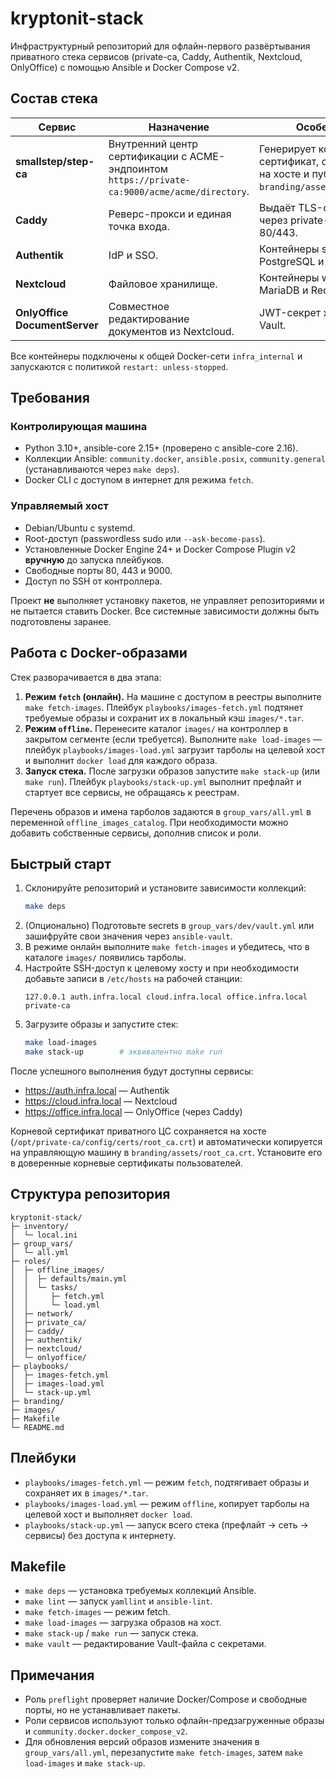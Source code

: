# kryptonit-stack

Инфраструктурный репозиторий для офлайн-первого развёртывания приватного стека сервисов (private-ca, Caddy, Authentik, Nextcloud, OnlyOffice) с помощью Ansible и Docker Compose v2.

## Состав стека

| Сервис | Назначение | Особенности |
| --- | --- | --- |
| **smallstep/step-ca** | Внутренний центр сертификации с ACME-эндпоинтом `https://private-ca:9000/acme/acme/directory`. | Генерирует корневой сертификат, сохраняет его на хосте и публикует в `branding/assets/root_ca.crt`. |
| **Caddy** | Реверс-прокси и единая точка входа. | Выдаёт TLS-сертификаты через private-ca, слушает 80/443. |
| **Authentik** | IdP и SSO. | Контейнеры server/worker + PostgreSQL и Redis. |
| **Nextcloud** | Файловое хранилище. | Контейнеры web/cron + MariaDB и Redis. |
| **OnlyOffice DocumentServer** | Совместное редактирование документов из Nextcloud. | JWT-секрет хранится в Vault. |

Все контейнеры подключены к общей Docker-сети `infra_internal` и запускаются с политикой `restart: unless-stopped`.

## Требования

### Контролирующая машина

- Python 3.10+, ansible-core 2.15+ (проверено с ansible-core 2.16).
- Коллекции Ansible: `community.docker`, `ansible.posix`, `community.general` (устанавливаются через `make deps`).
- Docker CLI с доступом в интернет для режима `fetch`.

### Управляемый хост

- Debian/Ubuntu с systemd.
- Root-доступ (passwordless sudo или `--ask-become-pass`).
- Установленные Docker Engine 24+ и Docker Compose Plugin v2 **вручную** до запуска плейбуков.
- Свободные порты 80, 443 и 9000.
- Доступ по SSH от контроллера.

Проект **не** выполняет установку пакетов, не управляет репозиториями и не пытается ставить Docker. Все системные зависимости должны быть подготовлены заранее.

## Работа с Docker-образами

Стек разворачивается в два этапа:

1. **Режим `fetch` (онлайн).** На машине с доступом в реестры выполните `make fetch-images`. Плейбук `playbooks/images-fetch.yml` подтянет требуемые образы и сохранит их в локальный кэш `images/*.tar`.
2. **Режим `offline`.** Перенесите каталог `images/` на контроллер в закрытом сегменте (если требуется). Выполните `make load-images` — плейбук `playbooks/images-load.yml` загрузит тарболы на целевой хост и выполнит `docker load` для каждого образа.
3. **Запуск стека.** После загрузки образов запустите `make stack-up` (или `make run`). Плейбук `playbooks/stack-up.yml` выполнит префлайт и стартует все сервисы, не обращаясь к реестрам.

Перечень образов и имена тарболов задаются в `group_vars/all.yml` в переменной `offline_images_catalog`. При необходимости можно добавить собственные сервисы, дополнив список и роли.

## Быстрый старт

1. Склонируйте репозиторий и установите зависимости коллекций:
   ```bash
   make deps
   ```
2. (Опционально) Подготовьте secrets в `group_vars/dev/vault.yml` или зашифруйте свои значения через `ansible-vault`.
3. В режиме онлайн выполните `make fetch-images` и убедитесь, что в каталоге `images/` появились тарболы.
4. Настройте SSH-доступ к целевому хосту и при необходимости добавьте записи в `/etc/hosts` на рабочей станции:
   ```text
   127.0.0.1 auth.infra.local cloud.infra.local office.infra.local private-ca
   ```
5. Загрузите образы и запустите стек:
   ```bash
   make load-images
   make stack-up        # эквивалентно make run
   ```

После успешного выполнения будут доступны сервисы:
- https://auth.infra.local — Authentik
- https://cloud.infra.local — Nextcloud
- https://office.infra.local — OnlyOffice (через Caddy)

Корневой сертификат приватного ЦС сохраняется на хосте (`/opt/private-ca/config/certs/root_ca.crt`) и автоматически копируется на управляющую машину в `branding/assets/root_ca.crt`. Установите его в доверенные корневые сертификаты пользователей.

## Структура репозитория

```
kryptonit-stack/
├─ inventory/
│  └─ local.ini
├─ group_vars/
│  └─ all.yml
├─ roles/
│  ├─ offline_images/
│  │  ├─ defaults/main.yml
│  │  └─ tasks/
│  │     ├─ fetch.yml
│  │     └─ load.yml
│  ├─ network/
│  ├─ private_ca/
│  ├─ caddy/
│  ├─ authentik/
│  ├─ nextcloud/
│  └─ onlyoffice/
├─ playbooks/
│  ├─ images-fetch.yml
│  ├─ images-load.yml
│  └─ stack-up.yml
├─ branding/
├─ images/
├─ Makefile
└─ README.md
```

## Плейбуки

- `playbooks/images-fetch.yml` — режим `fetch`, подтягивает образы и сохраняет их в `images/*.tar`.
- `playbooks/images-load.yml` — режим `offline`, копирует тарболы на целевой хост и выполняет `docker load`.
- `playbooks/stack-up.yml` — запуск всего стека (префлайт → сеть → сервисы) без доступа к интернету.

## Makefile

- `make deps` — установка требуемых коллекций Ansible.
- `make lint` — запуск `yamllint` и `ansible-lint`.
- `make fetch-images` — режим fetch.
- `make load-images` — загрузка образов на хост.
- `make stack-up` / `make run` — запуск стека.
- `make vault` — редактирование Vault-файла с секретами.

## Примечания

- Роль `preflight` проверяет наличие Docker/Compose и свободные порты, но не устанавливает пакеты.
- Роли сервисов используют только офлайн-предзагруженные образы и `community.docker.docker_compose_v2`.
- Для обновления версий образов измените значения в `group_vars/all.yml`, перезапустите `make fetch-images`, затем `make load-images` и `make stack-up`.
